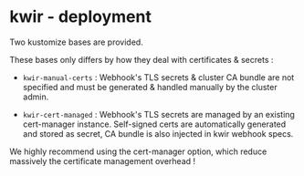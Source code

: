 # kwir - deployment

Two kustomize bases are provided.

These bases only differs by how they deal with certificates & secrets :

* `kwir-manual-certs` : Webhook's TLS secrets & cluster CA bundle are not specified and must be generated & handled manually by the cluster admin.

* `kwir-cert-managed` : Webhook's TLS secrets are managed by an existing cert-manager instance. Self-signed certs are automatically generated and stored as secret, CA bundle is also injected in kwir webhook specs.

We highly recommend using the cert-manager option, which reduce massively the certificate management overhead !
